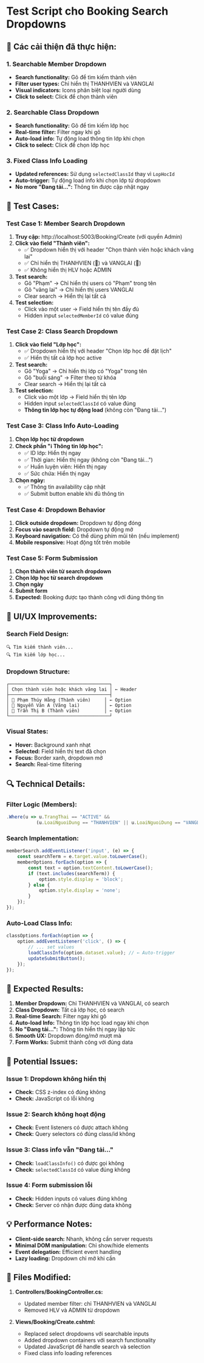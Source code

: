 # Test Script cho Booking Search Dropdowns

## 🎯 **Các cải thiện đã thực hiện:**

### **1. Searchable Member Dropdown**
- **Search functionality:** Gõ để tìm kiếm thành viên
- **Filter user types:** Chỉ hiển thị THANHVIEN và VANGLAI
- **Visual indicators:** Icons phân biệt loại người dùng
- **Click to select:** Click để chọn thành viên

### **2. Searchable Class Dropdown**
- **Search functionality:** Gõ để tìm kiếm lớp học
- **Real-time filter:** Filter ngay khi gõ
- **Auto-load info:** Tự động load thông tin lớp khi chọn
- **Click to select:** Click để chọn lớp học

### **3. Fixed Class Info Loading**
- **Updated references:** Sử dụng `selectedClassId` thay vì `LopHocId`
- **Auto-trigger:** Tự động load info khi chọn lớp từ dropdown
- **No more "Đang tải...":** Thông tin được cập nhật ngay

## 🧪 **Test Cases:**

### **Test Case 1: Member Search Dropdown**
1. **Truy cập:** http://localhost:5003/Booking/Create (với quyền Admin)
2. **Click vào field "Thành viên":**
   - ✅ Dropdown hiển thị với header "Chọn thành viên hoặc khách vãng lai"
   - ✅ Chỉ hiển thị THANHVIEN (👤) và VANGLAI (🚶)
   - ✅ Không hiển thị HLV hoặc ADMIN
3. **Test search:**
   - Gõ "Phạm" → Chỉ hiển thị users có "Phạm" trong tên
   - Gõ "vãng lai" → Chỉ hiển thị users VANGLAI
   - Clear search → Hiển thị lại tất cả
4. **Test selection:**
   - Click vào một user → Field hiển thị tên đầy đủ
   - Hidden input `selectedMemberId` có value đúng

### **Test Case 2: Class Search Dropdown**
1. **Click vào field "Lớp học":**
   - ✅ Dropdown hiển thị với header "Chọn lớp học để đặt lịch"
   - ✅ Hiển thị tất cả lớp học active
2. **Test search:**
   - Gõ "Yoga" → Chỉ hiển thị lớp có "Yoga" trong tên
   - Gõ "buổi sáng" → Filter theo từ khóa
   - Clear search → Hiển thị lại tất cả
3. **Test selection:**
   - Click vào một lớp → Field hiển thị tên lớp
   - Hidden input `selectedClassId` có value đúng
   - **Thông tin lớp học tự động load** (không còn "Đang tải...")

### **Test Case 3: Class Info Auto-Loading**
1. **Chọn lớp học từ dropdown**
2. **Check phần "ℹ️ Thông tin lớp học":**
   - ✅ ID lớp: Hiển thị ngay
   - ✅ Thời gian: Hiển thị ngay (không còn "Đang tải...")
   - ✅ Huấn luyện viên: Hiển thị ngay
   - ✅ Sức chứa: Hiển thị ngay
3. **Chọn ngày:**
   - ✅ Thông tin availability cập nhật
   - ✅ Submit button enable khi đủ thông tin

### **Test Case 4: Dropdown Behavior**
1. **Click outside dropdown:** Dropdown tự động đóng
2. **Focus vào search field:** Dropdown tự động mở
3. **Keyboard navigation:** Có thể dùng phím mũi tên (nếu implement)
4. **Mobile responsive:** Hoạt động tốt trên mobile

### **Test Case 5: Form Submission**
1. **Chọn thành viên từ search dropdown**
2. **Chọn lớp học từ search dropdown**
3. **Chọn ngày**
4. **Submit form**
5. **Expected:** Booking được tạo thành công với đúng thông tin

## 🎨 **UI/UX Improvements:**

### **Search Field Design:**
```
🔍 Tìm kiếm thành viên...
🔍 Tìm kiếm lớp học...
```

### **Dropdown Structure:**
```
┌─────────────────────────────────────┐
│ Chọn thành viên hoặc khách vãng lai │ ← Header
├─────────────────────────────────────┤
│ 👤 Phạm Thúy Hằng (Thành viên)     │ ← Option
│ 🚶 Nguyễn Văn A (Vãng lai)         │ ← Option
│ 👤 Trần Thị B (Thành viên)         │ ← Option
└─────────────────────────────────────┘
```

### **Visual States:**
- **Hover:** Background xanh nhạt
- **Selected:** Field hiển thị text đã chọn
- **Focus:** Border xanh, dropdown mở
- **Search:** Real-time filtering

## 🔍 **Technical Details:**

### **Filter Logic (Members):**
```javascript
.Where(u => u.TrangThai == "ACTIVE" && 
           (u.LoaiNguoiDung == "THANHVIEN" || u.LoaiNguoiDung == "VANGLAI"))
```

### **Search Implementation:**
```javascript
memberSearch.addEventListener('input', (e) => {
    const searchTerm = e.target.value.toLowerCase();
    memberOptions.forEach(option => {
        const text = option.textContent.toLowerCase();
        if (text.includes(searchTerm)) {
            option.style.display = 'block';
        } else {
            option.style.display = 'none';
        }
    });
});
```

### **Auto-Load Class Info:**
```javascript
classOptions.forEach(option => {
    option.addEventListener('click', () => {
        // ... set values
        loadClassInfo(option.dataset.value); // ← Auto-trigger
        updateSubmitButton();
    });
});
```

## 🎯 **Expected Results:**

1. **Member Dropdown:** Chỉ THANHVIEN và VANGLAI, có search
2. **Class Dropdown:** Tất cả lớp học, có search
3. **Real-time Search:** Filter ngay khi gõ
4. **Auto-load Info:** Thông tin lớp học load ngay khi chọn
5. **No "Đang tải...":** Thông tin hiển thị ngay lập tức
6. **Smooth UX:** Dropdown đóng/mở mượt mà
7. **Form Works:** Submit thành công với đúng data

## 🚨 **Potential Issues:**

### **Issue 1: Dropdown không hiển thị**
- **Check:** CSS z-index có đúng không
- **Check:** JavaScript có lỗi không

### **Issue 2: Search không hoạt động**
- **Check:** Event listeners có được attach không
- **Check:** Query selectors có đúng class/id không

### **Issue 3: Class info vẫn "Đang tải..."**
- **Check:** `loadClassInfo()` có được gọi không
- **Check:** `selectedClassId` có value đúng không

### **Issue 4: Form submission lỗi**
- **Check:** Hidden inputs có values đúng không
- **Check:** Server có nhận được đúng data không

## 💡 **Performance Notes:**

- **Client-side search:** Nhanh, không cần server requests
- **Minimal DOM manipulation:** Chỉ show/hide elements
- **Event delegation:** Efficient event handling
- **Lazy loading:** Dropdown chỉ mở khi cần

## 🔧 **Files Modified:**

1. **Controllers/BookingController.cs:**
   - Updated member filter: chỉ THANHVIEN và VANGLAI
   - Removed HLV và ADMIN từ dropdown

2. **Views/Booking/Create.cshtml:**
   - Replaced select dropdowns với searchable inputs
   - Added dropdown containers với search functionality
   - Updated JavaScript để handle search và selection
   - Fixed class info loading references
